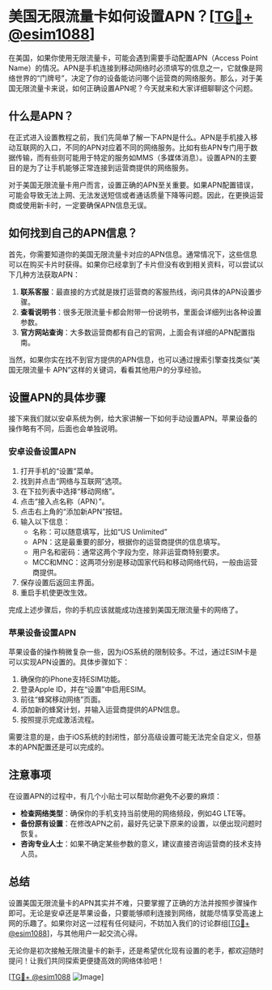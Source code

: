 # 美国无限流量卡如何设置APN？[[TG💪+ @esim1088](https://t.me/s/esim1088)]

在美国，如果你使用无限流量卡，可能会遇到需要手动配置APN（Access Point Name）的情况。APN是手机连接到移动网络时必须填写的信息之一，它就像是网络世界的“门牌号”，决定了你的设备能访问哪个运营商的网络服务。那么，对于美国无限流量卡来说，如何正确设置APN呢？今天就来和大家详细聊聊这个问题。

## 什么是APN？

在正式进入设置教程之前，我们先简单了解一下APN是什么。APN是手机接入移动互联网的入口，不同的APN对应着不同的网络服务。比如有些APN专门用于数据传输，而有些则可能用于特定的服务如MMS（多媒体消息）。设置APN的主要目的是为了让手机能够正常连接到运营商提供的网络服务。

对于美国无限流量卡用户而言，设置正确的APN至关重要。如果APN配置错误，可能会导致无法上网、无法发送短信或者通话质量下降等问题。因此，在更换运营商或使用新卡时，一定要确保APN信息无误。

## 如何找到自己的APN信息？

首先，你需要知道你的美国无限流量卡对应的APN信息。通常情况下，这些信息可以在购买卡片时获得。如果你已经拿到了卡片但没有收到相关资料，可以尝试以下几种方法获取APN：

1. **联系客服**：最直接的方式就是拨打运营商的客服热线，询问具体的APN设置步骤。
2. **查看说明书**：很多无限流量卡都会附带一份说明书，里面会详细列出各种设置参数。
3. **官方网站查询**：大多数运营商都有自己的官网，上面会有详细的APN配置指南。

当然，如果你实在找不到官方提供的APN信息，也可以通过搜索引擎查找类似“美国无限流量卡 APN”这样的关键词，看看其他用户的分享经验。

## 设置APN的具体步骤

接下来我们就以安卓系统为例，给大家讲解一下如何手动设置APN。苹果设备的操作略有不同，后面也会单独说明。

### 安卓设备设置APN

1. 打开手机的“设置”菜单。
2. 找到并点击“网络与互联网”选项。
3. 在下拉列表中选择“移动网络”。
4. 点击“接入点名称（APN）”。
5. 点击右上角的“添加新APN”按钮。
6. 输入以下信息：
   - 名称：可以随意填写，比如“US Unlimited”
   - APN：这是最重要的部分，根据你的运营商提供的信息填写。
   - 用户名和密码：通常这两个字段为空，除非运营商特别要求。
   - MCC和MNC：这两项分别是移动国家代码和移动网络代码，一般由运营商提供。
7. 保存设置后返回主界面。
8. 重启手机使更改生效。

完成上述步骤后，你的手机应该就能成功连接到美国无限流量卡的网络了。

### 苹果设备设置APN

苹果设备的操作稍微复杂一些，因为iOS系统的限制较多。不过，通过ESIM卡是可以实现APN设置的。具体步骤如下：

1. 确保你的iPhone支持ESIM功能。
2. 登录Apple ID，并在“设置”中启用ESIM。
3. 前往“蜂窝移动网络”页面。
4. 添加新的蜂窝计划，并输入运营商提供的APN信息。
5. 按照提示完成激活流程。

需要注意的是，由于iOS系统的封闭性，部分高级设置可能无法完全自定义，但基本的APN配置还是可以完成的。

## 注意事项

在设置APN的过程中，有几个小贴士可以帮助你避免不必要的麻烦：

- **检查网络类型**：确保你的手机支持当前使用的网络频段，例如4G LTE等。
- **备份原有设置**：在修改APN之前，最好先记录下原来的设置，以便出现问题时恢复。
- **咨询专业人士**：如果不确定某些参数的意义，建议直接咨询运营商的技术支持人员。

## 总结

设置美国无限流量卡的APN其实并不难，只要掌握了正确的方法并按照步骤操作即可。无论是安卓还是苹果设备，只要能够顺利连接到网络，就能尽情享受高速上网的乐趣了。如果你对这一过程有任何疑问，不妨加入我们的讨论群组[[TG💪+ @esim1088](https://t.me/s/esim1088)]，与其他用户一起交流心得。

无论你是初次接触无限流量卡的新手，还是希望优化现有设置的老手，都欢迎随时提问！让我们共同探索更便捷高效的网络体验吧！

[[TG💪+ @esim1088](https://t.me/s/esim1088) ![Image](https://i.postimg.cc/4NQfJmqS/Snipaste-2025-05-13-00-14-12.png)]
